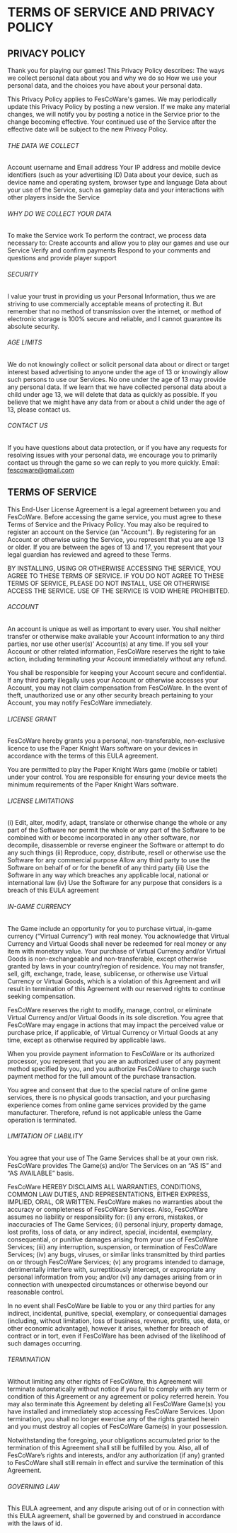 
# TERMS OF SERVICE AND PRIVACY POLICY


## PRIVACY POLICY

Thank you for playing our games! This Privacy Policy describes:
The ways we collect personal data about you and why we do so
How we use your personal data, and the choices you have about your personal data.

This Privacy Policy applies to FesCoWare's games. We may periodically update this Privacy Policy by posting a new version. 
If we make any material changes, we will notify you by posting a notice in the Service prior to the change becoming effective. 
Your continued use of the Service after the effective date will be subject to the new Privacy Policy.


###### THE DATA WE COLLECT

Account username and Email address
Your IP address and mobile device identifiers (such as your advertising ID)
Data about your device, such as device name and operating system, browser type and language
Data about your use of the Service, such as gameplay data and your interactions with other players inside the Service


###### WHY DO WE COLLECT YOUR DATA

To make the Service work
To perform the contract, we process data necessary to:
Create accounts and allow you to play our games and use our Service
Verify and confirm payments
Respond to your comments and questions and provide player support


###### SECURITY

I value your trust in providing us your Personal Information, thus we are striving to use commercially acceptable means of protecting it. 
But remember that no method of transmission over the internet, or method of electronic storage is 100% secure and reliable, 
and I cannot guarantee its absolute security.


###### AGE LIMITS

We do not knowingly collect or solicit personal data about or direct or target interest based advertising to anyone under the age of 13 or 
knowingly allow such persons to use our Services. No one under the age of 13 may provide any personal data. 
If we learn that we have collected personal data about a child under age 13, we will delete that data as quickly as possible. 
If you believe that we might have any data from or about a child under the age of 13, please contact us.


###### CONTACT US

If you have questions about data protection, or if you have any requests for resolving issues with your personal data, we encourage you to primarily contact us through the game so we can reply to you more quickly.
Email: fescoware@gmail.com




## TERMS OF SERVICE


This End-User License Agreement is a legal agreement between you and FesCoWare.
Before accessing the game service, you must agree to these Terms of Service and the Privacy Policy. You may also be required to register an account on the Service (an "Account"). By registering for an Account or otherwise using the Service, you represent that you are age 13 or older. If you are between the ages of 13 and 17, you represent that your legal guardian has reviewed and agreed to these Terms. 

BY INSTALLING, USING OR OTHERWISE ACCESSING THE SERVICE, YOU AGREE TO THESE TERMS OF SERVICE. IF YOU DO NOT AGREE TO THESE TERMS OF SERVICE, PLEASE DO NOT INSTALL, USE OR OTHERWISE ACCESS THE SERVICE. USE OF THE SERVICE IS VOID WHERE PROHIBITED.


###### ACCOUNT

An account is unique as well as important to every user. 
You shall neither transfer or otherwise make available your Account information to any third parties, nor use other user(s)’ Account(s) at any time. 
If you sell your Account or other related information, FesCoWare reserves the right to take action, including terminating your Account immediately without any refund.

You shall be responsible for keeping your Account secure and confidential. If any third party illegally uses your Account or otherwise accesses your Account, you may not claim compensation from FesCoWare. In the event of theft, unauthorized use or any other security breach pertaining to your Account, you may notify FesCoWare immediately.


###### LICENSE GRANT

FesCoWare hereby grants you a personal, non-transferable, non-exclusive licence to use the Paper Knight Wars software on your devices in accordance with the terms of this EULA agreement.

You are permitted to play the Paper Knight Wars game (mobile or tablet) under your control. You are responsible for ensuring your device meets the minimum requirements of the Paper Knight Wars software.


###### LICENSE LIMITATIONS

(i) Edit, alter, modify, adapt, translate or otherwise change the whole or any part of the Software nor permit the whole or any part of the Software to be combined with or become incorporated in any other software, nor decompile, disassemble or reverse engineer the Software or attempt to do any such things
(ii) Reproduce, copy, distribute, resell or otherwise use the Software for any commercial purpose
Allow any third party to use the Software on behalf of or for the benefit of any third party
(iii) Use the Software in any way which breaches any applicable local, national or international law
(iv) Use the Software for any purpose that considers is a breach of this EULA agreement


###### IN-GAME CURRENCY

The Game include an opportunity for you to purchase virtual, in-game currency (“Virtual Currency”) with real money. 
You acknowledge that Virtual Currency and Virtual Goods shall never be redeemed for real money or any item with monetary value. 
Your purchase of Virtual Currency and/or Virtual Goods is non-exchangeable and non-transferable, except otherwise granted by laws in your country/region of residence. You may not transfer, sell, gift, exchange, trade, lease, sublicense, or otherwise use Virtual Currency or Virtual Goods, which is a violation of this Agreement and will result in termination of this Agreement with our reserved rights to continue seeking compensation.

FesCoWare reserves the right to modify, manage, control, or eliminate Virtual Currency and/or Virtual Goods in its sole discretion. You agree that FesCoWare may engage in actions that may impact the perceived value or purchase price, if applicable, of Virtual Currency or Virtual Goods at any time, except as otherwise required by applicable laws.

When you provide payment information to FesCoWare or its authorized processor, you represent that you are an authorized user of any payment method specified by you, and you authorize FesCoWare to charge such payment method for the full amount of the purchase transaction.

You agree and consent that due to the special nature of online game services, there is no physical goods transaction, and your purchasing experience comes from online game services provided by the game manufacturer. Therefore, refund is not applicable unless the Game operation is terminated.


###### LIMITATION OF LIABILITY

You agree that your use of The Game Services shall be at your own risk. FesCoWare provides The Game(s) and/or The Services on an “AS IS” and “AS AVAILABLE” basis. 

FesCoWare HEREBY DISCLAIMS ALL WARRANTIES, CONDITIONS, COMMON LAW DUTIES, AND REPRESENTATIONS, EITHER EXPRESS, IMPLIED, ORAL, OR WRITTEN. FesCoWare makes no warranties about the accuracy or completeness of FesCoWare Services. Also, FesCoWare assumes no liability or responsibility for: 
(i) any errors, mistakes, or inaccuracies of The Game Services; 
(ii) personal injury, property damage, lost profits, loss of data, or any indirect, special, incidental, exemplary, consequential, or punitive damages arising from your use of FesCoWare Services; 
(iii) any interruption, suspension, or termination of FesCoWare Services; 
(iv) any bugs, viruses, or similar links transmitted by third parties on or through FesCoWare Services; 
(v) any programs intended to damage, detrimentally interfere with, surreptitiously intercept, or expropriate any personal information from you; and/or (vi) any damages arising from or in connection with unexpected circumstances or otherwise beyond our reasonable control.

In no event shall FesCoWare be liable to you or any third parties for any indirect, incidental, punitive, special, exemplary, or consequential damages (including, without limitation, loss of business, revenue, profits, use, data, or other economic advantage), however it arises, whether for breach of contract or in tort, even if FesCoWare has been advised of the likelihood of such damages occurring.


###### TERMINATION

Without limiting any other rights of FesCoWare, this Agreement will terminate automatically without notice if you fail to comply with any term or condition of this Agreement or any agreement or policy referred herein. You may also terminate this Agreement by deleting all FesCoWare Game(s) you have installed and immediately stop accessing FesCoWare Services. Upon termination, you shall no longer exercise any of the rights granted herein and you must destroy all copies of FesCoWare Game(s) in your possession.

Notwithstanding the foregoing, your obligations accumulated prior to the termination of this Agreement shall still be fulfilled by you. Also, all of FesCoWare’s rights and interests, and/or any authorization (if any) granted to FesCoWare shall still remain in effect and survive the termination of this Agreement.

###### GOVERNING LAW

This EULA agreement, and any dispute arising out of or in connection with this EULA agreement, shall be governed by and construed in accordance with the laws of id.
